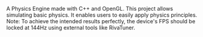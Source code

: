 A Physics Engine made with C++ and OpenGL. This project allows simulating basic physics. It enables users to easily apply physics principles. Note: To achieve the intended results perfectly, the device's FPS should be locked at 144Hz using external tools like RivaTuner.
